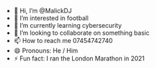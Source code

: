 - 👋 Hi, I’m @MalickDJ
- 👀 I’m interested in football 
- 🌱 I’m currently learning cybersecurity 
- 💞️ I’m looking to collaborate on something basic 
- 📫 How to reach me 07454742740
- 😄 Pronouns: He / Him 
- ⚡ Fun fact: I ran the London Marathon in 2021

<!---
MalickDJ/MalickDJ is a ✨ special ✨ repository because its `README.md` (this file) appears on your GitHub profile.
You can click the Preview link to take a look at your changes.
--->
